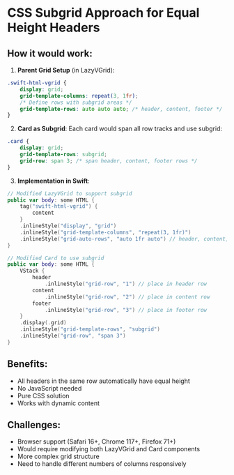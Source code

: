 # CSS Subgrid Approach for Equal Height Headers

## How it would work:

1. **Parent Grid Setup** (in LazyVGrid):
```css
.swift-html-vgrid {
    display: grid;
    grid-template-columns: repeat(3, 1fr);
    /* Define rows with subgrid areas */
    grid-template-rows: auto auto auto; /* header, content, footer */
}
```

2. **Card as Subgrid**:
Each card would span all row tracks and use subgrid:
```css
.card {
    display: grid;
    grid-template-rows: subgrid;
    grid-row: span 3; /* span header, content, footer rows */
}
```

3. **Implementation in Swift**:

```swift
// Modified LazyVGrid to support subgrid
public var body: some HTML {
    tag("swift-html-vgrid") {
        content
    }
    .inlineStyle("display", "grid")
    .inlineStyle("grid-template-columns", "repeat(3, 1fr)")
    .inlineStyle("grid-auto-rows", "auto 1fr auto") // header, content, footer pattern
}

// Modified Card to use subgrid
public var body: some HTML {
    VStack {
        header
            .inlineStyle("grid-row", "1") // place in header row
        content
            .inlineStyle("grid-row", "2") // place in content row  
        footer
            .inlineStyle("grid-row", "3") // place in footer row
    }
    .display(.grid)
    .inlineStyle("grid-template-rows", "subgrid")
    .inlineStyle("grid-row", "span 3")
}
```

## Benefits:
- All headers in the same row automatically have equal height
- No JavaScript needed
- Pure CSS solution
- Works with dynamic content

## Challenges:
- Browser support (Safari 16+, Chrome 117+, Firefox 71+)
- Would require modifying both LazyVGrid and Card components
- More complex grid structure
- Need to handle different numbers of columns responsively